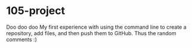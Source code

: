# 105-project
Doo doo doo
My first experience with using the command line to create a repository, add files, and then push them to GitHub. Thus the random comments :)
